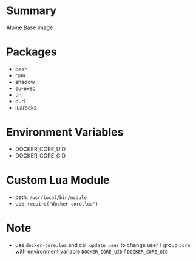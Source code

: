 # Summary
Alpine Base Image

# Packages
- bash
- rpm
- shadow
- su-exec
- tini
- curl
- luarocks

# Environment Variables
- DOCKER_CORE_UID
- DOCKER_CORE_GID

# Custom Lua Module
- path: `/usr/local/bin/module`
- use: `require("docker-core.lua")`

# Note
- use `docker-core.lua` and call `update_user` to change user / group `core` with environment variable `DOCKER_CORE_UID` / `DOCKER_CORE_GID`
